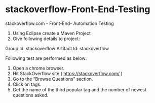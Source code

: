 # stackoverflow-Front-End-Testing
stackoverflow.com - Front-End- Automation Testing

1. Using Eclipse create a Maven Project
2. Give following details to project:

Group Id: stackoverflow
Artifact Id: stackoverflow

Following test are performed as below:
1. Open a chrome browser.
2. Hit StackOverflow site ( https://stackoverflow.com/ )
3. Go to the “Browse Questions” section.
4. Click on tags.
5. Get the name of the third popular tag and the number of newest questions asked.

